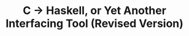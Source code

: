 ---
title: C -> Haskell, or Yet Another Interfacing Tool (Revised Version)
paper-url: http://www.cse.unsw.edu.au/~chak/papers/Cha99b.html
authors:
- Manuel M. T. Chakravarty
type: paper
tags:
- FFI
doHaskell-type: light research paper
dohaskell-collections:
- IFL 1999
dohaskell-year: 1999
---